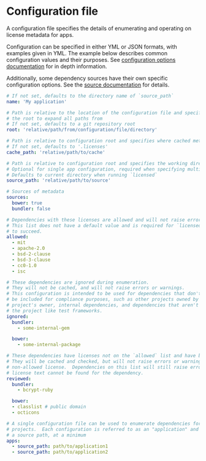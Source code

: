 # Configuration file

A configuration file specifies the details of enumerating and operating on license metadata for apps.

Configuration can be specified in either YML or JSON formats, with examples given in YML.  The example
below describes common configuration values and their purposes.  See [configuration options documentation](./configuration)
for in depth information.  

Additionally, some dependency sources have their own specific configuration options.  See the [source documentation](./sources) for details.

```yml
# If not set, defaults to the directory name of `source_path`
name: 'My application'

# Path is relative to the location of the configuration file and specifies
# the root to expand all paths from
# If not set, defaults to a git repository root
root: 'relative/path/from/configuration/file/directory'

# Path is relative to configuration root and specifies where cached metadata will be stored.
# If not set, defaults to '.licenses'
cache_path: 'relative/path/to/cache'

# Path is relative to configuration root and specifies the working directory when enumerating dependencies
# Optional for single app configuration, required when specifying multiple apps
# Defaults to current directory when running `licensed`
source_path: 'relative/path/to/source'

# Sources of metadata
sources:
  bower: true
  bundler: false

# Dependencies with these licenses are allowed and will not raise errors or warnings.
# This list does not have a default value and is required for `licensed status`
# to succeed.
allowed:
  - mit
  - apache-2.0
  - bsd-2-clause
  - bsd-3-clause
  - cc0-1.0
  - isc

# These dependencies are ignored during enumeration.
# They will not be cached, and will not raise errors or warnings.
# This configuration is intended to be used for dependencies that don't need to
# be included for compliance purposes, such as other projects owned by the current
# project's owner, internal dependencies, and dependencies that aren't shipped with
# the project like test frameworks.
ignored:
  bundler:
    - some-internal-gem

  bower:
    - some-internal-package

# These dependencies have licenses not on the `allowed` list and have been reviewed.
# They will be cached and checked, but will not raise errors or warnings for a
# non-allowed license.  Dependencies on this list will still raise errors if
# license text cannot be found for the dependency.
reviewed:
  bundler:
    - bcrypt-ruby

  bower:
  - classlist # public domain
  - octicons

# A single configuration file can be used to enumerate dependencies for multiple
# projects.  Each configuration is referred to as an "application" and must include
# a source path, at a minimum
apps:
  - source_path: path/to/application1
  - source_path: path/to/application2
```
